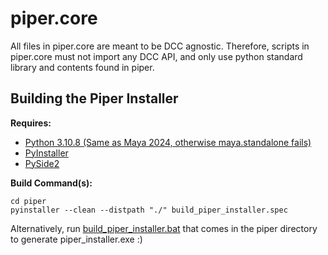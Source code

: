 # piper.core

All files in piper.core are meant to be DCC agnostic. Therefore, scripts in piper.core  must not import any DCC API, and only use python standard library and contents found in piper. 

## Building the Piper Installer

**Requires:**  
* [Python 3.10.8 (Same as Maya 2024, otherwise maya.standalone fails)](https://www.python.org/downloads/release/python-3108/)  
* [PyInstaller](https://www.pyinstaller.org/)
* [PySide2](https://pypi.org/project/PySide2/)

**Build Command(s):**
```  
cd piper  
pyinstaller --clean --distpath "./" build_piper_installer.spec
```
Alternatively, run [build_piper_installer.bat](https://github.com/MongoWobbler/piper/blob/master/build_piper_installer.bat) that comes in the piper directory to generate piper_installer.exe :)
